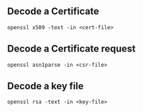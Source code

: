 Decode a Certificate
--------
```
openssl x509 -text -in <cert-file>
```

Decode a Certificate request
--------
```
openssl asn1parse -in <csr-file>
```

Decode a key file
--------
```
openssl rsa -text -in <key-file>
```


